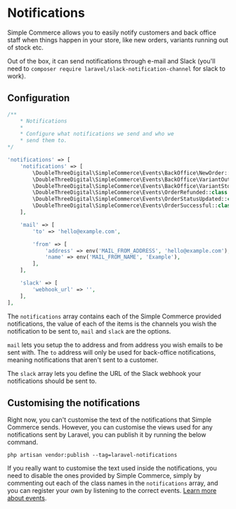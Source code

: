 # Notifications

Simple Commerce allows you to easily notify customers and back office staff when things happen in your store, like new orders, variants running out of stock etc.

Out of the box, it can send notifications through e-mail and Slack (you'll need to `composer require laravel/slack-notification-channel` for slack to work).

## Configuration

```php
/**
	* Notifications
	*
	* Configure what notifications we send and who we 
	* send them to.
*/

'notifications' => [
	'notifications' => [
		\DoubleThreeDigital\SimpleCommerce\Events\BackOffice\NewOrder::class => ['mail'],
		\DoubleThreeDigital\SimpleCommerce\Events\BackOffice\VariantOutOfStock::class => ['mail'],
		\DoubleThreeDigital\SimpleCommerce\Events\BackOffice\VariantStockRunningLow::class => ['mail'],
		\DoubleThreeDigital\SimpleCommerce\Events\OrderRefunded::class => ['mail'],
		\DoubleThreeDigital\SimpleCommerce\Events\OrderStatusUpdated::class => ['mail'],
		\DoubleThreeDigital\SimpleCommerce\Events\OrderSuccessful::class => ['mail'],
	],

	'mail' => [
		'to' => 'hello@example.com',

		'from' => [
			'address' => env('MAIL_FROM_ADDRESS', 'hello@example.com'),
			'name' => env('MAIL_FROM_NAME', 'Example'),
		],
	],

	'slack' => [
		'webhook_url' => '',
	],
],
```

The `notifications` array contains each of the Simple Commerce provided notifications, the value of each of the items is the channels you wish the notification to be sent to, `mail` and `slack` are the options.

`mail` lets you setup the to address and from address you wish emails to be sent with. The `to` address will only be used for back-office notifications, meaning notifications that aren't sent to a customer.

The `slack` array lets you define the URL of the Slack webhook your notifications should be sent to.

## Customising the notifications

Right now, you can't customise the text of the notifications that Simple Commerce sends. However, you can customise the views used for any notifications sent by Laravel, you can publish it by running the below command.

```
php artisan vendor:publish --tag=laravel-notifications
```

If you really want to customise the text used inside the notifications, you need to disable the ones provided by Simple Commerce, simply by commenting out each of the class names in the `notifications` array, and you can register your own by listening to the correct events. [Learn more about events](./extending/events).